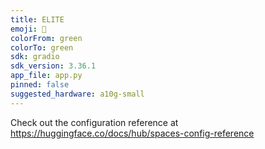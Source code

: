 ```yaml
---
title: ELITE
emoji: 🚀
colorFrom: green
colorTo: green
sdk: gradio
sdk_version: 3.36.1
app_file: app.py
pinned: false
suggested_hardware: a10g-small
---
```


Check out the configuration reference at https://huggingface.co/docs/hub/spaces-config-reference
